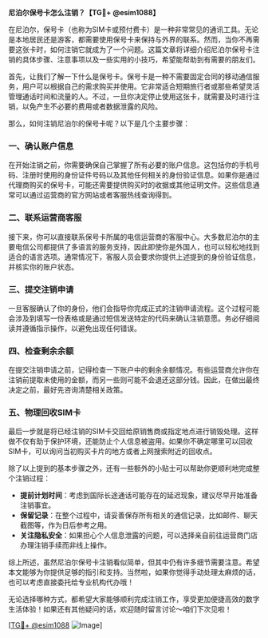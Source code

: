 **尼泊尔保号卡怎么注销？【TG💪+ @esim1088】**

在尼泊尔，保号卡（也称为SIM卡或预付费卡）是一种非常常见的通讯工具。无论是本地居民还是游客，都需要使用保号卡来保持与外界的联系。然而，当你不再需要这张卡时，如何注销它就成为了一个问题。这篇文章将详细介绍尼泊尔保号卡注销的具体步骤、注意事项以及一些实用的小技巧，希望能帮助到有需要的朋友们。

首先，让我们了解一下什么是保号卡。保号卡是一种不需要固定合同的移动通信服务，用户可以根据自己的需求购买并使用。它非常适合短期旅行者或那些希望灵活管理通话时间和流量的人。不过，一旦你决定停止使用这张卡，就需要及时进行注销，以免产生不必要的费用或者数据泄露的风险。

那么，如何注销尼泊尔的保号卡呢？以下是几个主要步骤：

### 一、确认账户信息

在开始注销之前，你需要确保自己掌握了所有必要的账户信息。这包括你的手机号码、注册时使用的身份证件号码以及其他任何相关的身份验证信息。如果你是通过代理商购买的保号卡，可能还需要提供购买时的收据或其他证明文件。这些信息通常可以通过运营商的官方网站或者客服热线查询得到。

### 二、联系运营商客服

接下来，你可以直接联系保号卡所属的电信运营商的客服中心。大多数尼泊尔的主要电信公司都提供了多语言的服务支持，因此即使你是外国人，也可以轻松地找到适合的语言选项。通常情况下，客服人员会要求你提供上述提到的身份验证信息，并核实你的账户状态。

### 三、提交注销申请

一旦客服确认了你的身份，他们会指导你完成正式的注销申请流程。这个过程可能会涉及到填写一份表格或是通过短信发送特定的代码来确认注销意愿。务必仔细阅读并遵循指示操作，以避免出现任何错误。

### 四、检查剩余余额

在提交注销申请之前，记得检查一下账户中的剩余余额情况。有些运营商允许你在注销前提取未使用的金额，而另一些则可能不会退还这部分钱。因此，在做出最终决定之前，最好先咨询清楚相关政策。

### 五、物理回收SIM卡

最后一步就是将已经注销的SIM卡交回给原销售商或指定地点进行销毁处理。这样做不仅有助于保护环境，还能防止个人信息被盗用。如果你不确定哪里可以回收SIM卡，可以询问当初购买卡片的地方或者上网搜索附近的回收点。

除了以上提到的基本步骤之外，还有一些额外的小贴士可以帮助你更顺利地完成整个注销过程：

- **提前计划时间**：考虑到国际长途通话可能存在的延迟现象，建议尽早开始准备注销事宜。
- **保留记录**：在整个过程中，请妥善保存所有相关的通信记录，比如邮件、聊天截图等，作为日后参考之用。
- **关注隐私安全**：如果担心个人信息泄露的问题，可以选择亲自前往运营商门店办理注销手续而非线上操作。

综上所述，虽然尼泊尔保号卡注销看似简单，但其中仍有许多细节需要注意。希望本文能够为你提供足够的指引和支持。当然啦，如果你觉得手动处理太麻烦的话，也可以考虑直接委托给专业机构代办哦！

无论选择哪种方式，都希望大家能够顺利完成注销工作，享受更加便捷高效的数字生活体验！如果还有其他疑问的话，欢迎随时留言讨论～咱们下次见啦！

[[TG💪+ @esim1088](https://t.me/s/esim1088) ![Image](https://i.postimg.cc/4NQfJmqS/Snipaste-2025-05-13-00-14-12.png)]